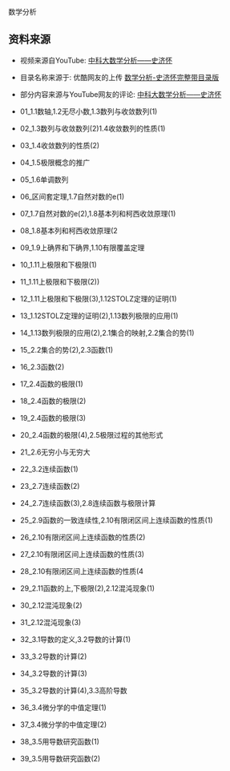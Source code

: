 数学分析

## 资料来源
- 视频来源自YouTube: [中科大数学分析——史济怀](https://www.youtube.com/watch?v=WspjK4RqxYc&t=626s)
- 目录名称来源于: 优酷网友的上传 [数学分析-史济怀完整带目录版](http://list.youku.com/albumlist/show/id_17584806.html?spm=a2h0j.8191423.Drama.5~5~H3~A)
- 部分内容来源与YouTube网友的评论: [中科大数学分析——史济怀](https://www.youtube.com/watch?v=WspjK4RqxYc&t=626s)


- 01_1.1数轴,1.2无尽小数,1.3数列与收敛数列(1)
- 02_1.3数列与收敛数列(2)1.4收敛数列的性质(1)
- 03_1.4收敛数列的性质(2)
- 04_1.5极限概念的推广
- 05_1.6单调数列
- 06_区间套定理,1.7自然对数的e(1)
- 07_1.7自然对数的e(2),1.8基本列和柯西收敛原理(1)
- 08_1.8基本列和柯西收敛原理(2
- 09_1.9上确界和下确界,1.10有限覆盖定理
- 10_1.11上极限和下极限(1)
- 11_1.11上极限和下极限(2))
- 12_1.11上极限和下极限(3),1.12STOLZ定理的证明(1)
- 13_1.12STOLZ定理的证明(2),1.13数列极限的应用(1)
- 14_1.13数列极限的应用(2),2.1集合的映射,2.2集合的势(1)
- 15_2.2集合的势(2),2.3函数(1)
- 16_2.3函数(2)
- 17_2.4函数的极限(1)
- 18_2.4函数的极限(2)
- 19_2.4函数的极限(3)
- 20_2.4函数的极限(4),2.5极限过程的其他形式
- 21_2.6无穷小与无穷大
- 22_3.2连续函数(1)
- 23_2.7连续函数(2)
- 24_2.7连续函数(3),2.8连续函数与极限计算
- 25_2.9函数的一致连续性,2.10有限闭区间上连续函数的性质(1)
- 26_2.10有限闭区间上连续函数的性质(2)
- 27_2.10有限闭区间上连续函数的性质(3)
- 28_2.10有限闭区间上连续函数的性质(4
- 29_2.11函数的上,下极限(2),2.12混沌现象(1)
- 30_2.12混沌现象(2)
- 31_2.12混沌现象(3)
- 32_3.1导数的定义,3.2导数的计算(1)
- 33_3.2导数的计算(2)
- 34_3.2导数的计算(3)
- 35_3.2导数的计算(4),3.3高阶导数
- 36_3.4微分学的中值定理(1)
- 37_3.4微分学的中值定理(2)
- 38_3.5用导数研究函数(1)
- 39_3.5用导数研究函数(2)
